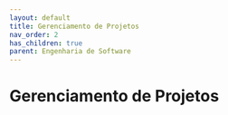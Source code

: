 ```yaml
---
layout: default
title: Gerenciamento de Projetos
nav_order: 2
has_children: true
parent: Engenharia de Software
---
```


# Gerenciamento de Projetos